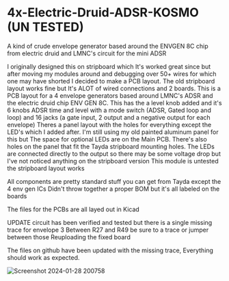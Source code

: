 # 4x-Electric-Druid-ADSR-KOSMO (UN TESTED)
A kind of crude envelope generator based around the ENVGEN 8C chip from electric druid and LMNC's circuit for the mini ADSR

I originally designed this on stripboard which It's worked great since but after moving my modules around and debugging over 50+ wires for which one may have shorted I decided to make a PCB layout. The old stripboard layout works fine but It's ALOT of wired connections and 2 boards.
This is a PCB layout for a 4 envelope generators based around LMNC's ADSR and the electric druid chip ENV GEN 8C.
This has the a level knob added and it's 6 knobs ADSR time and level with a mode switch (ADSR, Gated loop and loop) and 16 jacks (a gate input, 2 output and a negative output for each envelope)
Theres a panel layout with the holes for everything except the LED's which I added after. I'm still using my old painted aluminum panel for this but The space for optional LEDs are on the Main PCB.
There's also holes on the panel that fit the Tayda stripboard mounting holes.
The LEDs are connected directly to the output so there may be some voltage drop but I've not noticed anything on the stripboard version
This module is untested the stripboard layout works

All components are pretty standard stuff you can get from Tayda except the 4 env gen ICs Didn't throw together a proper BOM but it's all labeled on the boards

The files for the PCBs are all layed out in Kicad


UPDATE circuit has been verified and tested but there is a single missing trace for envelope 3
Between R27 and R49 be sure to a trace or jumper between those Reuploading the fixed board

The files on github have been updated with the missing trace, Everything should work as expected.


![Screenshot 2024-01-28 200758](https://github.com/ChurroLightyear/4x-Electric-Druid-ADSR-KOSMO/assets/545014/242cc3ee-8498-4798-bc47-4077bf43ada8)
